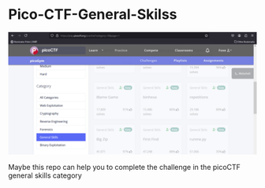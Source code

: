 # Pico-CTF-General-Skilss

![ScreenShoot](./image.png)

Maybe this repo can help you to complete the challenge in the picoCTF general skills category
